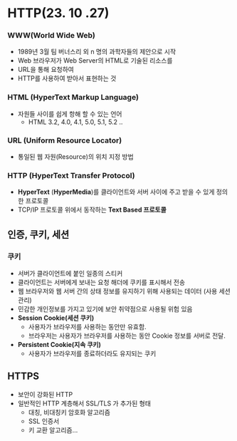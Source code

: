 # HTTP(23. 10 .27)

### WWW(World Wide Web)

- 1989년 3월 팀 버너스리 외 n 명의 과학자들의 제안으로 시작
- Web 브라우저가 Web Server의 HTML로 기술된 리소스를
- URL을 통해 요청하여
- HTTP를 사용하여 받아서 표현하는 것

### HTML (HyperText Markup Language)

- 자원들 사이를 쉽게 항해 할 수 있는 언어
    - HTML 3.2, 4.0, 4.1, 5.0, 5.1, 5.2 ..

### URL (Uniform Resource Locator)

- 통일된 웹 자원(Resource)의 위치 지정 방법

### HTTP (HyperText Transfer Protocol)

- **HyperText** (**HyperMedia**)를 클라이언트와 서버 사이에 주고 받을 수 있게 정의한 프로토콜
- TCP/IP 프로토콜 위에서 동작하는 **Text Based 프로토콜**

## 인증, 쿠키, 세션

### 쿠키

- 서버가 클라이언트에 붙인 일종의 스티커
- 클라이언트는 서버에게 보내는 요청 해더에 쿠키를 표시해서 전송
- 웹 브라우저와 웹 서버 간의 상태 정보를 유지하기 위해 사용되는 데이터 (사용 세션 관리)
- 민감한 개인정보를 가지고 있기에 보안 취약점으로 사용될 위험 있음
- **Session Cookie(세션 쿠키)**
    - 사용자가 브라우저를 사용하는 동안만 유효함.
    - 브라우저는 사용자가 브라우저를 사용하는 동안 Cookie 정보를 서버로 전달.
- **Persistent Cookie(지속 쿠키)**
    - 사용자가 브라우저를 종료하더라도 유지되는 쿠키

## HTTPS

- 보안이 강화된 HTTP
- 일반적인 HTTP 계층해서 SSL/TLS 가 추가된 형태
    - 대칭, 비대칭키 암호화 알고리즘
    - SSL 인증서
    - 키 교환 알고리즘…
